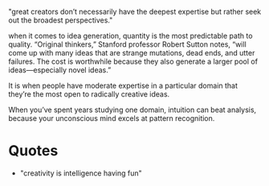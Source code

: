 
"great creators don’t necessarily have the deepest expertise but rather seek out the broadest perspectives."

when it comes to idea generation, quantity is the most predictable path to quality. “Original thinkers,” Stanford professor Robert Sutton notes, “will come up with many ideas that are strange mutations, dead ends, and utter failures. The cost is worthwhile because they also generate a larger pool of ideas—especially novel ideas.”

It is when people have moderate expertise in a particular domain that they’re the most open to radically creative ideas.

When you’ve spent years studying one domain, intuition can beat analysis, because your unconscious mind excels at pattern recognition.

# Quotes
- "creativity is intelligence having fun"
